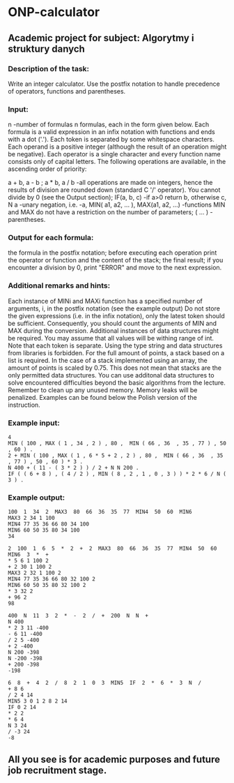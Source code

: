 # ONP-calculator
## Academic project for subject: Algorytmy i struktury danych
### Description of the task:

Write an integer calculator. Use the postfix notation to handle precedence of operators, functions and parentheses.

### Input:
n -number of formulas
n formulas, each in the form given below.
Each formula is a valid expression in an infix notation with functions and ends with a dot ('.'). Each token is separated by some whitespace characters. Each operand is a positive integer (although the result of an operation might be negative). Each operator is a single character and every function name consists only of capital letters.
The following operations are available, in the ascending order of priority:

a + b, a - b ;
a * b, a / b -all operations are made on integers, hence the results of division are rounded down (standard C '/' operator). You cannot divide by 0 (see the Output section);
IF(a, b, c) -if a>0 return b, otherwise c,
N a -unary negation, i.e. -a,
MIN( a1, a2, ... ), MAX(a1, a2, ...) -functions MIN and MAX do not have a restriction on the number of parameters;
( ... ) -parentheses.
### Output for each formula:
the formula in the postfix notation;
before executing each operation print the operator or function and the content of the stack;
the final result;
if you encounter a division by 0, print "ERROR" and move to the next expression.
### Additional remarks and hints:
Each instance of MINi and MAXi function has a specified number of arguments, i, in the postfix notation (see the example output)
Do not store the given expressions (i.e. in the infix notation), only the latest token should be sufficient. Consequently, you should count the arguments of MIN and MAX during the conversion. Additional instances of data structures might be required.
You may assume that all values will be withing range of int. Note that each token is separate.
Using the type string and data structures from libraries is forbidden.
For the full amount of points, a stack based on a list is required. In the case of a stack implemented using an array, the amount of points is scaled by 0.75.
This does not mean that stacks are the only permitted data structures. You can use additonal data structures to solve encountered difficulties beyond the basic algorithms from the lecture.
Remember to clean up any unused memory. Memory leaks will be penalized.
Examples can be found below the Polish version of the instruction.

### Example input:
```
4
MIN ( 100 , MAX ( 1 , 34 , 2 ) , 80 ,  MIN ( 66 , 36  , 35 , 77 ) , 50 , 60 ) .
2 + MIN ( 100 , MAX ( 1 , 6 * 5 + 2 , 2 ) , 80 ,  MIN ( 66 , 36  , 35 , 77 ) , 50 , 60 ) * 3 .
N 400 + ( 11 - ( 3 * 2 ) ) / 2 + N N 200 .
IF ( ( 6 + 8 ) , ( 4 / 2 ) , MIN ( 8 , 2 , 1 , 0 , 3 ) ) * 2 * 6 / N ( 3 ) .
```

### Example output:
```
100  1  34  2  MAX3  80  66  36  35  77  MIN4  50  60  MIN6
MAX3 2 34 1 100
MIN4 77 35 36 66 80 34 100
MIN6 60 50 35 80 34 100
34

2  100  1  6  5  *  2  +  2  MAX3  80  66  36  35  77  MIN4  50  60  MIN6  3  *  +
* 5 6 1 100 2
+ 2 30 1 100 2
MAX3 2 32 1 100 2
MIN4 77 35 36 66 80 32 100 2
MIN6 60 50 35 80 32 100 2
* 3 32 2
+ 96 2
98

400  N  11  3  2  *  -  2  /  +  200  N  N  +
N 400
* 2 3 11 -400
- 6 11 -400
/ 2 5 -400
+ 2 -400
N 200 -398
N -200 -398
+ 200 -398
-198

6  8  +  4  2  /  8  2  1  0  3  MIN5  IF  2  *  6  *  3  N  /
+ 8 6
/ 2 4 14
MIN5 3 0 1 2 8 2 14
IF 0 2 14
* 2 2
* 6 4
N 3 24
/ -3 24
-8
```
## All you see is for academic purposes and future job recruitment stage.
